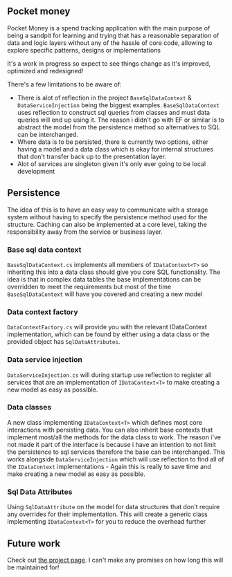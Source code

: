 ## Pocket money

Pocket Money is a spend tracking application with the main purpose of being a sandpit for learning and trying that has a reasonable separation of data and
logic layers without any of the hassle of core code, allowing to explore specific patterns, designs or implementations

It's a work in progress so expect to see things change as it's improved, optimized and redesigned!

There's a few limitations to be aware of:
- There is alot of reflection in the project `BaseSqlDataContext` & `DataServiceInjection` being the biggest examples.
  `BaseSqlDataContext` uses reflection to construct sql queries from classes and must data queries will end up using it. The reason i didn't go with EF or similar
is to abstract the model from the persistence method so alternatives to SQL can be interchanged.
- Where data is to be persisted, there is currently two options, either having a model and a data class which is okay for internal structures that don't transfer back up
to the presentation layer.
- Alot of services are singleton given it's only ever going to be local development


## Persistence
The idea of this is to have an easy way to communicate with a storage system without having to specify the persistence method used for the structure. 
Caching can also be implemented at a core level, taking the responsibility away from the service or business layer.

### Base sql data context
`BaseSqlDataContext.cs` implements all members of `IDataContext<T>` so inheriting this into a data class should give you core
SQL functionality. The idea is that in complex data tables the base implementations can be overridden to meet the
requirements but most of the time `BaseSqlDataContext` will have you covered and creating a new model

### Data context factory
`DataContextFactory.cs` will provide you with the relevant IDataContext implementation, which can be found by either using a data class or the provided object 
has `SqlDataAttributes`.

### Data service injection
`DataServiceInjection.cs` will during startup use reflection to register all services that are an implementation of
`IDataContext<T>` to make creating a new model as easy as possible.

### Data classes
A new class implementing `IDataContext<T>` which defines most core interactions with persisting data.
You can also inherit base contexts that implement most/all the methods for the data class to work. The reason i've not made
it part of the interface is because i have an intention to not limit the persistence to sql services therefore the base
can be interchanged. This works alongside `DataServiceInjection` which will use reflection to find all of the `IDataContext`
implementations - Again this is really to save time and make creating a new model as easy as possible.

### Sql Data Attributes
Using `SqlDataAttribute` on the model for data structures that don't require any overrides for their implementation.
This will create a generic class implementing `IDataContext<T>` for you to reduce the overhead further



## Future work
Check out [the project page](https://github.com/users/luke-bunyan/projects/1/views/1). I can't make any promises on how long
this will be maintained for!





